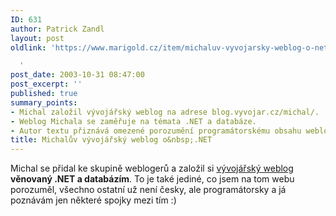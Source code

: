 ```yaml
---
ID: 631
author: Patrick Zandl
layout: post
oldlink: 'https://www.marigold.cz/item/michaluv-vyvojarsky-weblog-o-net

  '
post_date: 2003-10-31 08:47:00
post_excerpt: ''
published: true
summary_points:
- Michal založil vývojářský weblog na adrese blog.vyvojar.cz/michal/.
- Weblog Michala se zaměřuje na témata .NET a databáze.
- Autor textu přiznává omezené porozumění programátorskému obsahu weblogu.
title: Michalův vývojářský weblog o&nbsp;.NET
---
```


Michal se přidal ke skupině weblogerů a založil si <A href="http://blog.vyvojar.cz/michal/" target=_blank>vývojářský weblog</A> <STRONG>věnovaný .NET a databázím</STRONG>. To je také jediné, co jsem na tom webu porozuměl, všechno ostatní už není česky, ale programátorsky a já poznávám jen některé spojky mezi tím :)